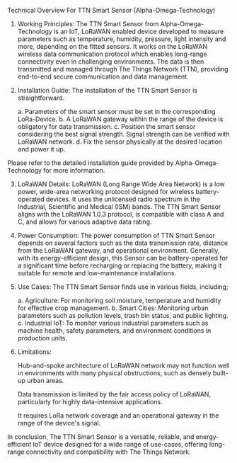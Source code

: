Technical Overview For TTN Smart Sensor (Alpha-Omega-Technology)

1. Working Principles:
   The TTN Smart Sensor from Alpha-Omega-Technology is an IoT, LoRaWAN enabled device developed to measure parameters such as temperature, humidity, pressure, light intensity and more, depending on the fitted sensors. It works on the LoRaWAN wireless data communication protocol which enables long-range connectivity even in challenging environments. The data is then transmitted and managed through The Things Network (TTN), providing end-to-end secure communication and data management.

2. Installation Guide:
   The installation of the TTN Smart Sensor is straightforward.

   	a. Parameters of the smart sensor must be set in the corresponding LoRa-Device. 
   	b. A LoRaWAN gateway within the range of the device is obligatory for data transmission.
   	c. Position the smart sensor considering the best signal strength. Signal strength can be verified with LoRaWAN network.
   	d. Fix the sensor physically at the desired location and power it up.

Please refer to the detailed installation guide provided by Alpha-Omega-Technology for more information.

3. LoRaWAN Details:
   LoRaWAN (Long Range Wide Area Network) is a low power, wide-area networking protocol designed for wireless battery-operated devices. It uses the unlicensed radio spectrum in the Industrial, Scientific and Medical (ISM) bands. The TTN Smart Sensor aligns with the LoRaWAN 1.0.3 protocol, is compatible with class A and C, and allows for various adaptive data rating.

4. Power Consumption:
   The power consumption of TTN Smart Sensor depends on several factors such as the data transmission rate, distance from the LoRaWAN gateway, and operational environment. Generally, with its energy-efficient design, this Sensor can be battery-operated for a significant time before recharging or replacing the battery, making it suitable for remote and low-maintenance installations.

5. Use Cases:
   The TTN Smart Sensor finds use in various fields, including;

   	a. Agriculture: For monitoring soil moisture, temperature and humidity for effective crop management.
   	b. Smart Cities: Monitoring urban parameters such as pollution levels, trash bin status, and public lighting.
   	c. Industrial IoT: To monitor various industrial parameters such as machine health, safety parameters, and environment conditions in production units.

6. Limitations:
   
   Hub-and-spoke architecture of LoRaWAN network may not function well in environments with many physical obstructions, such as densely built-up urban areas.

   Data transmission is limited by the fair access policy of LoRaWAN, particularly for highly data-intensive applications.

   It requires LoRa network coverage and an operational gateway in the range of the device's signal.

In conclusion, The TTN Smart Sensor is a versatile, reliable, and energy-efficient IoT device designed for a wide range of use-cases, offering long-range connectivity and compatibility with The Things Network.